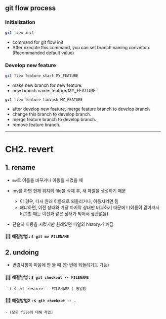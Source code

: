 ## git flow process

### Initialization

```bash
git flow init
```

- command for git flow init
- After execute this command, you can set branch naming convetion.(Recommanded default value)


### Develop new feature
```bash
git flow feature start MY_FEATURE
```

- make new branch for new feature.
- new branch name: feature/MY_FEATURE

```badh
git flow feature fininsh MY_FEATURE
```

- after develop new feature, merge feature branch to develop branch
- change this branch  to develop branch.
- merge feature branch to develop branch.
- remove feature branch.

---
# CH2. revert
## 1. rename
- `mv`로 이름을 바꾸거나 이동을 시켰을 때

- mv를 하면 현재 위치의 file을 삭제 후, 새 파일을 생성하기 때문
	- 이 경우, 다시 원래 이름으로  되돌리거나, 이동시키면 됨
	- 왜냐하면, 이전 상태와 가장 마지막 상태만 비교하기 때문에 ! (이름이 같아져서 비교할 때는 이전과 같은 상태가 되어서 상관없음)

- 단순히 이동을 시켰지만  원래있던 파일의 history가 깨짐

#### 🙆‍♀️ 해결방법 : `$ git mv FILENAME`

## 2. undoing
- 변경사항이 마음에 안 들 때 (한 번에 되돌리기도 가능)

#### 🙆‍♀️ 해결방법 : `$ git checkout -- FILENAME`
	- ( $ git restore -- FILENAME ) 동일함
#### 🙆‍♀️ 해결방법2 : `$ git checkout -- .`
	- (모든 file에 대해 작업)
